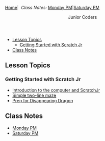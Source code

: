 [Home](https://kyoto-lesson.github.io/)| &nbsp;*Class Notes:* [Monday PM](../monday_pm)|[Saturday PM](../saturday_pm)

<header>
Junior Coders
</header>

* [Lesson Topics](#lesson-topics)
  * [Getting Started with Scratch Jr](#getting-started-with-scratch-jr)
* [Class Notes](#class-notes)

## Lesson Topics

### Getting Started with Scratch Jr
  * [Introduction to the computer and ScratchJr](./jc_a_001.html)
  * [Simple two-line maze](./jc_a_002.html)
  * [Prep for Disappearing Dragon](./jc_a_003.html)

## Class Notes
* [Monday PM](../monday_pm)
* [Saturday PM](../saturday_pm)
